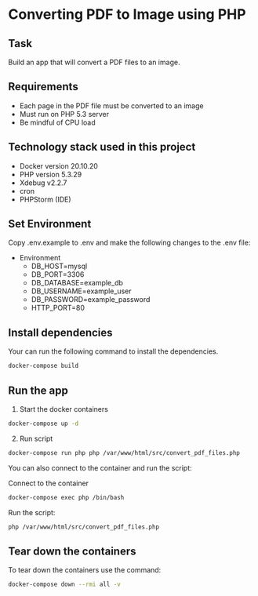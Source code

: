 # Converting PDF to Image using PHP

## Task

Build an app that will convert a PDF files to an image.

## Requirements

- Each page in the PDF file must be converted to an image
- Must run on PHP 5.3 server
- Be mindful of CPU load

## Technology stack used in this project

- Docker version 20.10.20
- PHP version 5.3.29
- Xdebug v2.2.7
- cron
- PHPStorm (IDE)

## Set Environment

Copy .env.example to .env and make the following changes to the .env file:

- Environment
    - DB_HOST=mysql
    - DB_PORT=3306
    - DB_DATABASE=example_db
    - DB_USERNAME=example_user
    - DB_PASSWORD=example_password
    - HTTP_PORT=80

## Install dependencies

Your can run the following command to install the dependencies.

```bash
docker-compose build
```

## Run the app

1. Start the docker containers

```bash
docker-compose up -d
```

2. Run script

```bash
docker-compose run php php /var/www/html/src/convert_pdf_files.php
```

You can also connect to the container and run the script:

Connect to the container

```bash
docker-compose exec php /bin/bash
```

Run the script:

```bash
php /var/www/html/src/convert_pdf_files.php
```

## Tear down the containers

To tear down the containers use the command:

```bash
docker-compose down --rmi all -v
```
